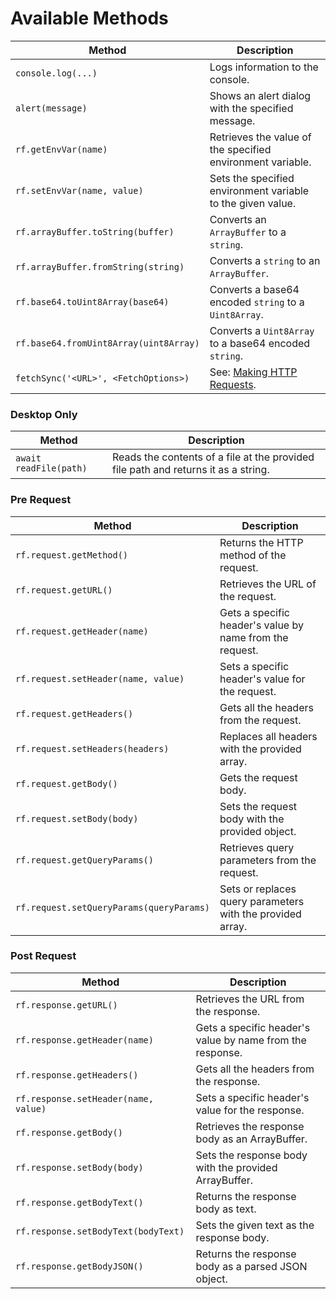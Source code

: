 # Available Methods

| Method | Description |
|--------|-------------|
| `console.log(...)` | Logs information to the console. |
| `alert(message)` | Shows an alert dialog with the specified message. |
| `rf.getEnvVar(name)` | Retrieves the value of the specified environment variable. |
| `rf.setEnvVar(name, value)` | Sets the specified environment variable to the given value. |
| `rf.arrayBuffer.toString(buffer)` | Converts an `ArrayBuffer` to a `string`. |
| `rf.arrayBuffer.fromString(string)` | Converts a `string` to an `ArrayBuffer`. |
| `rf.base64.toUint8Array(base64)` | Converts a base64 encoded `string` to a `Uint8Array`. |
| `rf.base64.fromUint8Array(uint8Array)` | Converts a `Uint8Array` to a base64 encoded `string`. |
| `fetchSync('<URL>', <FetchOptions>)` | See: [Making HTTP Requests](../plugins/making-http-requests). |

### Desktop Only
| Method | Description |
|--------|-------------|
| `await readFile(path)` | Reads the contents of a file at the provided file path and returns it as a string. |

### Pre Request
| Method | Description |
|--------|-------------|
| `rf.request.getMethod()` | Returns the HTTP method of the request. |
| `rf.request.getURL()` | Retrieves the URL of the request. |
| `rf.request.getHeader(name)` | Gets a specific header's value by name from the request. |
| `rf.request.setHeader(name, value)` | Sets a specific header's value for the request. |
| `rf.request.getHeaders()` | Gets all the headers from the request. |
| `rf.request.setHeaders(headers)` | Replaces all headers with the provided array. |
| `rf.request.getBody()` | Gets the request body. |
| `rf.request.setBody(body)` | Sets the request body with the provided object. |
| `rf.request.getQueryParams()` | Retrieves query parameters from the request. |
| `rf.request.setQueryParams(queryParams)` | Sets or replaces query parameters with the provided array. |

### Post Request
| Method | Description |
|--------|-------------|
| `rf.response.getURL()` | Retrieves the URL from the response. |
| `rf.response.getHeader(name)` | Gets a specific header's value by name from the response. |
| `rf.response.getHeaders()` | Gets all the headers from the response. |
| `rf.response.setHeader(name, value)` | Sets a specific header's value for the response. |
| `rf.response.getBody()` | Retrieves the response body as an ArrayBuffer. |
| `rf.response.setBody(body)` | Sets the response body with the provided ArrayBuffer. |
| `rf.response.getBodyText()` | Returns the response body as text. |
| `rf.response.setBodyText(bodyText)` | Sets the given text as the response body. |
| `rf.response.getBodyJSON()` | Returns the response body as a parsed JSON object. |
